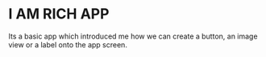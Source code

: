# I AM RICH APP
Its a basic app which introduced me how we can create a button, an image view or a label onto the app screen.
